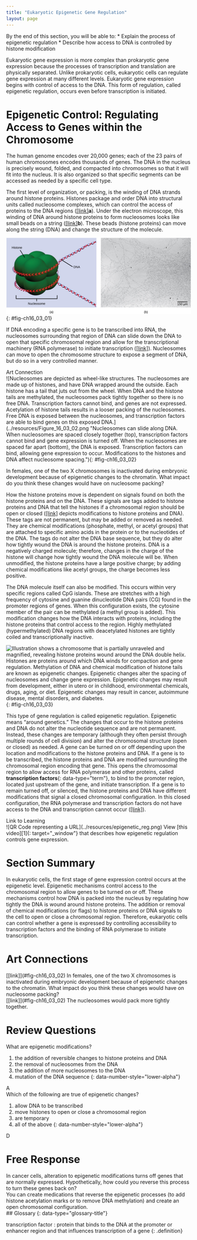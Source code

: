 ```yaml
---
title: "Eukaryotic Epigenetic Gene Regulation"
layout: page
---
```



<div data-type="abstract" markdown="1">
By the end of this section, you will be able to:
* Explain the process of epigenetic regulation
* Describe how access to DNA is controlled by histone modification

</div>

Eukaryotic gene expression is more complex than prokaryotic gene expression because the processes of transcription and translation are physically separated. Unlike prokaryotic cells, eukaryotic cells can regulate gene expression at many different levels. Eukaryotic gene expression begins with control of access to the DNA. This form of regulation, called epigenetic regulation, occurs even before transcription is initiated.

# Epigenetic Control: Regulating Access to Genes within the Chromosome

The human genome encodes over 20,000 genes; each of the 23 pairs of human chromosomes encodes thousands of genes. The DNA in the nucleus is precisely wound, folded, and compacted into chromosomes so that it will fit into the nucleus. It is also organized so that specific segments can be accessed as needed by a specific cell type.

The first level of organization, or packing, is the winding of DNA strands around histone proteins. Histones package and order DNA into structural units called nucleosome complexes, which can control the access of proteins to the DNA regions ([\[link\]](#fig-ch16_03_01)**a**). Under the electron microscope, this winding of DNA around histone proteins to form nucleosomes looks like small beads on a string ([\[link\]](#fig-ch16_03_01)**b**). These beads (histone proteins) can move along the string (DNA) and change the structure of the molecule.

![Part A depicts a nucleosome composed of spherical histone proteins that are fused together. A double-stranded DNA helix wraps around the nucleosome twice. Free DNA extends from either end of the nucleosome.  Part B is an electron micrograph of DNA that is associated with nucleosomes. Each nucleosome looks like a bead. The beads are connected together by free DNA. Nine beads strung together is approximately 150 nm across.](../resources/Figure_16_03_01ab.jpg "DNA is folded around histone proteins to create (a) nucleosome complexes. These nucleosomes control the access of proteins to the underlying DNA. When viewed through an electron microscope (b), the nucleosomes look like beads on a string. (credit &#x201C;micrograph&#x201D;: modification of work by Chris Woodcock)"){: #fig-ch16_03_01}

If DNA encoding a specific gene is to be transcribed into RNA, the nucleosomes surrounding that region of DNA can slide down the DNA to open that specific chromosomal region and allow for the transcriptional machinery (RNA polymerase) to initiate transcription ([\[link\]](#fig-ch16_03_02)). Nucleosomes can move to open the chromosome structure to expose a segment of DNA, but do so in a very controlled manner.

<div data-type="note" data-has-label="true" class="note art-connection" data-label="" markdown="1">
<div data-type="title" class="title">
Art Connection
</div>
![Nucleosomes are depicted as wheel-like structures. The nucleosomes are made up of histones, and have DNA wrapped around the outside. Each histone has a tail that juts out from the wheel. When DNA and the histone tails are methylated, the nucleosomes pack tightly together so there is no free DNA. Transcription factors cannot bind, and genes are not expressed. Acetylation of histone tails results in a looser packing of the nucleosomes. Free DNA is exposed between the nucleosomes, and transcription factors are able to bind genes on this exposed DNA.](../resources/Figure_16_03_02.png "Nucleosomes can slide along DNA. When nucleosomes are spaced closely together (top), transcription factors cannot bind and gene expression is turned off. When the nucleosomes are spaced far apart (bottom), the DNA is exposed. Transcription factors can bind, allowing gene expression to occur. Modifications to the histones and DNA affect nucleosome spacing."){: #fig-ch16_03_02}



In females, one of the two X chromosomes is inactivated during embryonic development because of epigenetic changes to the chromatin. What impact do you think these changes would have on nucleosome packing?

<!-- <link window="new"  target-id="fig-ch16_03_02" document=""/> The nucleosomes would pack more tightly together. -->

</div>

How the histone proteins move is dependent on signals found on both the histone proteins and on the DNA. These signals are tags added to histone proteins and DNA that tell the histones if a chromosomal region should be open or closed ([\[link\]](#fig-ch16_03_03) depicts modifications to histone proteins and DNA). These tags are not permanent, but may be added or removed as needed. They are chemical modifications (phosphate, methyl, or acetyl groups) that are attached to specific amino acids in the protein or to the nucleotides of the DNA. The tags do not alter the DNA base sequence, but they do alter how tightly wound the DNA is around the histone proteins. DNA is a negatively charged molecule; therefore, changes in the charge of the histone will change how tightly wound the DNA molecule will be. When unmodified, the histone proteins have a large positive charge; by adding chemical modifications like acetyl groups, the charge becomes less positive.

The DNA molecule itself can also be modified. This occurs within very specific regions called CpG islands. These are stretches with a high frequency of cytosine and guanine dinucleotide DNA pairs (CG) found in the promoter regions of genes. When this configuration exists, the cytosine member of the pair can be methylated (a methyl group is added). This modification changes how the DNA interacts with proteins, including the histone proteins that control access to the region. Highly methylated (hypermethylated) DNA regions with deacetylated histones are tightly coiled and transcriptionally inactive.

 ![Illustration shows a chromosome that is partially unraveled and magnified, revealing histone proteins wound around the DNA double helix. Histones are proteins around which DNA winds for compaction and gene regulation. Methylation of DNA and chemical modification of histone tails are known as epigenetic changes. Epigenetic changes alter the spacing of nucleosomes and change gene expression. Epigenetic changes may result from development, either in utero or in childhood, environmental chemicals, drugs, aging, or diet. Epigenetic changes may result in cancer, autoimmune disease, mental disorders, and diabetes.](../resources/Figure_16_03_03.jpg "Histone proteins and DNA nucleotides can be modified chemically. Modifications affect nucleosome spacing and gene expression. (credit: modification of work by NIH)"){: #fig-ch16_03_03}

This type of gene regulation is called epigenetic regulation. Epigenetic means “around genetics.” The changes that occur to the histone proteins and DNA do not alter the nucleotide sequence and are not permanent. Instead, these changes are temporary (although they often persist through multiple rounds of cell division) and alter the chromosomal structure (open or closed) as needed. A gene can be turned on or off depending upon the location and modifications to the histone proteins and DNA. If a gene is to be transcribed, the histone proteins and DNA are modified surrounding the chromosomal region encoding that gene. This opens the chromosomal region to allow access for RNA polymerase and other proteins, called **transcription factors**{: data-type="term"}, to bind to the promoter region, located just upstream of the gene, and initiate transcription. If a gene is to remain turned off, or silenced, the histone proteins and DNA have different modifications that signal a closed chromosomal configuration. In this closed configuration, the RNA polymerase and transcription factors do not have access to the DNA and transcription cannot occur ([\[link\]](#fig-ch16_03_02)).

<div data-type="note" data-has-label="true" class="note interactive" data-label="" markdown="1">
<div data-type="title" class="title">
Link to Learning
</div>
<span data-type="media" data-alt="QR Code representing a URL"> ![QR Code representing a URL](../resources/epigenetic_reg.png) </span>
View [this video][1]{: target="_window"} that describes how epigenetic regulation controls gene expression.

</div>

# Section Summary

In eukaryotic cells, the first stage of gene expression control occurs at the epigenetic level. Epigenetic mechanisms control access to the chromosomal region to allow genes to be turned on or off. These mechanisms control how DNA is packed into the nucleus by regulating how tightly the DNA is wound around histone proteins. The addition or removal of chemical modifications (or flags) to histone proteins or DNA signals to the cell to open or close a chromosomal region. Therefore, eukaryotic cells can control whether a gene is expressed by controlling accessibility to transcription factors and the binding of RNA polymerase to initiate transcription.

# Art Connections

<div data-type="exercise" class="exercise">
<div data-type="problem" class="problem" markdown="1">
[[link]](#fig-ch16_03_02) In females, one of the two X chromosomes is inactivated during embryonic development because of epigenetic changes to the chromatin. What impact do you think these changes would have on nucleosome packing?

</div>
<div data-type="solution" class="solution" markdown="1">
[[link]](#fig-ch16_03_02) The nucleosomes would pack more tightly together.

</div>
</div>

# Review Questions

<div data-type="exercise" class="exercise">
<div data-type="problem" class="problem" markdown="1">
What are epigenetic modifications?

1.  the addition of reversible changes to histone proteins and DNA
2.  the removal of nucleosomes from the DNA
3.  the addition of more nucleosomes to the DNA
4.  mutation of the DNA sequence
{: data-number-style="lower-alpha"}

</div>
<div data-type="solution" class="solution" markdown="1">
A

</div>
</div>

<div data-type="exercise" class="exercise">
<div data-type="problem" class="problem" markdown="1">
Which of the following are true of epigenetic changes?

1.  allow DNA to be transcribed
2.  move histones to open or close a chromosomal region
3.  are temporary
4.  all of the above
{: data-number-style="lower-alpha"}

</div>
<div data-type="solution" class="solution" markdown="1">
D

</div>
</div>

# Free Response

<div data-type="exercise" class="exercise">
<div data-type="problem" class="problem" markdown="1">
In cancer cells, alteration to epigenetic modifications turns off genes that are normally expressed. Hypothetically, how could you reverse this process to turn these genes back on?

</div>
<div data-type="solution" class="solution" markdown="1">
You can create medications that reverse the epigenetic processes (to add histone acetylation marks or to remove DNA methylation) and create an open chromosomal configuration.

</div>
</div>

<div data-type="glossary" markdown="1">
## Glossary
{: data-type="glossary-title"}

transcription factor
: protein that binds to the DNA at the promoter or enhancer region and that influences transcription of a gene
{: .definition}

</div>



[1]: http://openstaxcollege.org/l/epigenetic_reg
